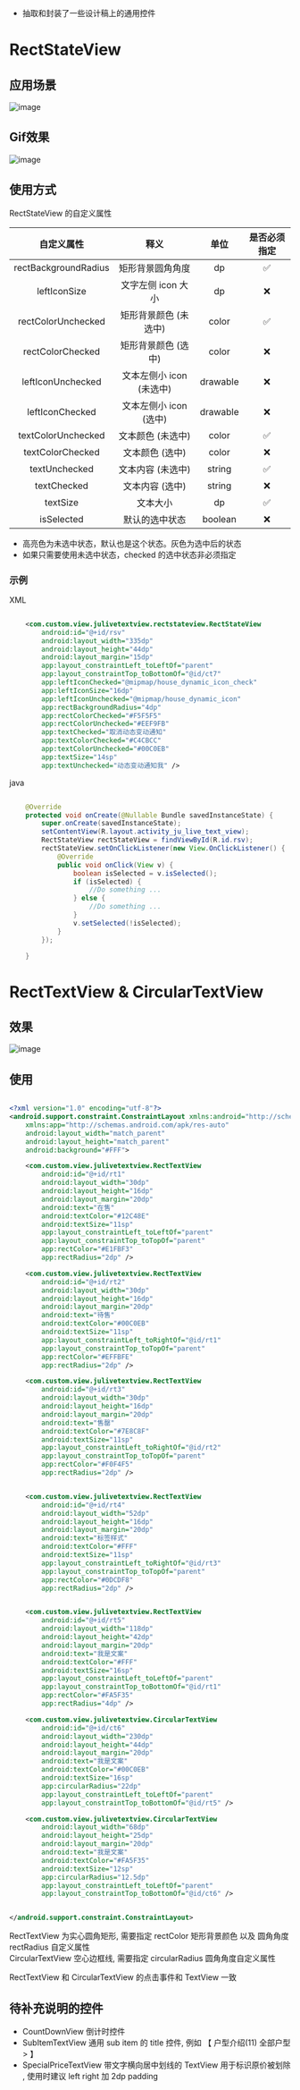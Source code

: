 - 抽取和封装了一些设计稿上的通用控件

# RectStateView
## 应用场景
![image](./image/RectStateViewA.png)

## Gif效果
![image](./image/RectStateGif.gif)


## 使用方式

RectStateView 的自定义属性

|自定义属性 | 释义 | 单位 | 是否必须指定 |
|:---------:|:------:|:-----:|:-------:|
| rectBackgroundRadius | 矩形背景圆角角度 | dp | ✅ |
| leftIconSize | 文字左侧 icon 大小 | dp | ❌ |
| rectColorUnchecked | 矩形背景颜色 (未选中) | color | ✅ |
| rectColorChecked | 矩形背景颜色 (选中) | color | ❌ |
| leftIconUnchecked | 文本左侧小 icon (未选中) | drawable | ❌ |
| leftIconChecked |  文本左侧小 icon (选中) | drawable | ❌ |
| textColorUnchecked | 文本颜色 (未选中)| color |  ✅ |
|textColorChecked|文本颜色 (选中)|color| ❌|
| textUnchecked | 文本内容 (未选中) | string |  ✅|
| textChecked | 文本内容 (选中) | string | ❌|
| textSize | 文本大小 | dp | ✅ | 
| isSelected | 默认的选中状态 | boolean | ❌|

- 高亮色为未选中状态，默认也是这个状态。灰色为选中后的状态
- 如果只需要使用未选中状态，checked 的选中状态非必须指定

### 示例

XML 

``` XML

    <com.custom.view.julivetextview.rectstateview.RectStateView
        android:id="@+id/rsv"
        android:layout_width="335dp"
        android:layout_height="44dp"
        android:layout_margin="15dp"
        app:layout_constraintLeft_toLeftOf="parent"
        app:layout_constraintTop_toBottomOf="@id/ct7"
        app:leftIconChecked="@mipmap/house_dynamic_icon_check"
        app:leftIconSize="16dp"
        app:leftIconUnchecked="@mipmap/house_dynamic_icon"
        app:rectBackgroundRadius="4dp"
        app:rectColorChecked="#F5F5F5"
        app:rectColorUnchecked="#EEF9FB"
        app:textChecked="取消动态变动通知"
        app:textColorChecked="#C4CBCC"
        app:textColorUnchecked="#00C0EB"
        app:textSize="14sp"
        app:textUnchecked="动态变动通知我" />


```

java

``` Java

    @Override
    protected void onCreate(@Nullable Bundle savedInstanceState) {
        super.onCreate(savedInstanceState);
        setContentView(R.layout.activity_ju_live_text_view);
        RectStateView rectStateView = findViewById(R.id.rsv);
        rectStateView.setOnClickListener(new View.OnClickListener() {
            @Override
            public void onClick(View v) {
                boolean isSelected = v.isSelected();
                if (isSelected) {
                    //Do something ...
                } else {
                    //Do something ...
                }
                v.setSelected(!isSelected);
            }
        });

    }

```











# RectTextView & CircularTextView

## 效果

![image](./image/SampleImage.png)

## 使用

``` XML

<?xml version="1.0" encoding="utf-8"?>
<android.support.constraint.ConstraintLayout xmlns:android="http://schemas.android.com/apk/res/android"
    xmlns:app="http://schemas.android.com/apk/res-auto"
    android:layout_width="match_parent"
    android:layout_height="match_parent"
    android:background="#FFF">

    <com.custom.view.julivetextview.RectTextView
        android:id="@+id/rt1"
        android:layout_width="30dp"
        android:layout_height="16dp"
        android:layout_margin="20dp"
        android:text="在售"
        android:textColor="#12C48E"
        android:textSize="11sp"
        app:layout_constraintLeft_toLeftOf="parent"
        app:layout_constraintTop_toTopOf="parent"
        app:rectColor="#E1FBF3"
        app:rectRadius="2dp" />

    <com.custom.view.julivetextview.RectTextView
        android:id="@+id/rt2"
        android:layout_width="30dp"
        android:layout_height="16dp"
        android:layout_margin="20dp"
        android:text="待售"
        android:textColor="#00C0EB"
        android:textSize="11sp"
        app:layout_constraintLeft_toRightOf="@id/rt1"
        app:layout_constraintTop_toTopOf="parent"
        app:rectColor="#EFFBFE"
        app:rectRadius="2dp" />

    <com.custom.view.julivetextview.RectTextView
        android:id="@+id/rt3"
        android:layout_width="30dp"
        android:layout_height="16dp"
        android:layout_margin="20dp"
        android:text="售罄"
        android:textColor="#7E8C8F"
        android:textSize="11sp"
        app:layout_constraintLeft_toRightOf="@id/rt2"
        app:layout_constraintTop_toTopOf="parent"
        app:rectColor="#F0F4F5"
        app:rectRadius="2dp" />


    <com.custom.view.julivetextview.RectTextView
        android:id="@+id/rt4"
        android:layout_width="52dp"
        android:layout_height="16dp"
        android:layout_margin="20dp"
        android:text="标签样式"
        android:textColor="#FFF"
        android:textSize="11sp"
        app:layout_constraintLeft_toRightOf="@id/rt3"
        app:layout_constraintTop_toTopOf="parent"
        app:rectColor="#0DCDF8"
        app:rectRadius="2dp" />


    <com.custom.view.julivetextview.RectTextView
        android:id="@+id/rt5"
        android:layout_width="118dp"
        android:layout_height="42dp"
        android:layout_margin="20dp"
        android:text="我是文案"
        android:textColor="#FFF"
        android:textSize="16sp"
        app:layout_constraintLeft_toLeftOf="parent"
        app:layout_constraintTop_toBottomOf="@id/rt1"
        app:rectColor="#FA5F35"
        app:rectRadius="4dp" />

    <com.custom.view.julivetextview.CircularTextView
        android:id="@+id/ct6"
        android:layout_width="230dp"
        android:layout_height="44dp"
        android:layout_margin="20dp"
        android:text="我是文案"
        android:textColor="#00C0EB"
        android:textSize="16sp"
        app:circularRadius="22dp"
        app:layout_constraintLeft_toLeftOf="parent"
        app:layout_constraintTop_toBottomOf="@id/rt5" />

    <com.custom.view.julivetextview.CircularTextView
        android:layout_width="68dp"
        android:layout_height="25dp"
        android:layout_margin="20dp"
        android:text="我是文案"
        android:textColor="#FA5F35"
        android:textSize="12sp"
        app:circularRadius="12.5dp"
        app:layout_constraintLeft_toLeftOf="parent"
        app:layout_constraintTop_toBottomOf="@id/ct6" />


</android.support.constraint.ConstraintLayout>


```


RectTextView 为实心圆角矩形, 需要指定 rectColor 矩形背景颜色 以及 圆角角度 rectRadius 自定义属性<br/>
CircularTextView 空心边框线, 需要指定 circularRadius 圆角角度自定义属性

RectTextView 和 CircularTextView 的点击事件和 TextView 一致

## 待补充说明的控件

- CountDownView 倒计时控件
- SubItemTextView 通用 sub item 的 title 控件, 例如  【 户型介绍(11)     全部户型 > 】
- SpecialPriceTextView 带文字横向居中划线的 TextView 用于标识原价被划除 , 使用时建议 left right 加 2dp padding





